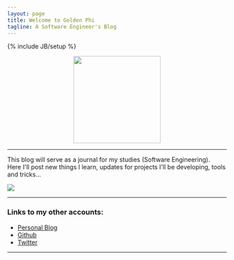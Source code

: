 ```yaml
---
layout: page
title: Welcome to Golden Phi
tagline: A Software Engineer's Blog
---
```

{% include JB/setup %}

<center>
<img src="http://upload.wikimedia.org/wikipedia/commons/thumb/9/96/Greek_letter_uppercase_Phi.svg/2000px-Greek_letter_uppercase_Phi.svg.png" width="200" class="welcome">
</center>

---

This blog will serve as a journal for my studies (Software Engineering).  
Here I'll post new things I learn, updates for projects I'll be developing, tools and tricks...

![](http://s.hswstatic.com/gif/code-breakers-1.jpg)

---

### Links to my other accounts:

- [Personal Blog](http://neko250.github.io)
- [Github](https://github.com/Neko250)
- [Twitter](https://twitter.com/Neko250)

---
